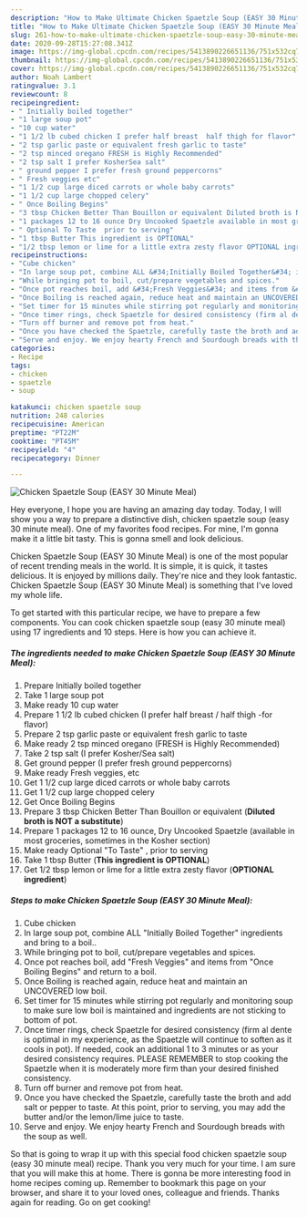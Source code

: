 ```yaml
---
description: "How to Make Ultimate Chicken Spaetzle Soup (EASY 30 Minute Meal)"
title: "How to Make Ultimate Chicken Spaetzle Soup (EASY 30 Minute Meal)"
slug: 261-how-to-make-ultimate-chicken-spaetzle-soup-easy-30-minute-meal
date: 2020-09-28T15:27:08.341Z
image: https://img-global.cpcdn.com/recipes/5413890226651136/751x532cq70/chicken-spaetzle-soup-easy-30-minute-meal-recipe-main-photo.jpg
thumbnail: https://img-global.cpcdn.com/recipes/5413890226651136/751x532cq70/chicken-spaetzle-soup-easy-30-minute-meal-recipe-main-photo.jpg
cover: https://img-global.cpcdn.com/recipes/5413890226651136/751x532cq70/chicken-spaetzle-soup-easy-30-minute-meal-recipe-main-photo.jpg
author: Noah Lambert
ratingvalue: 3.1
reviewcount: 8
recipeingredient:
- " Initially boiled together"
- "1 large soup pot"
- "10 cup water"
- "1 1/2 lb cubed chicken I prefer half breast  half thigh for flavor"
- "2 tsp garlic paste or equivalent fresh garlic to taste"
- "2 tsp minced oregano FRESH is Highly Recommended"
- "2 tsp salt I prefer KosherSea salt"
- " ground pepper I prefer fresh ground peppercorns"
- " Fresh veggies etc"
- "1 1/2 cup large diced carrots or whole baby carrots"
- "1 1/2 cup large chopped celery"
- " Once Boiling Begins"
- "3 tbsp Chicken Better Than Bouillon or equivalent Diluted broth is NOT a substitute"
- "1 packages 12 to 16 ounce Dry Uncooked Spaetzle available in most groceries sometimes in the Kosher section"
- " Optional To Taste  prior to serving"
- "1 tbsp Butter This ingredient is OPTIONAL"
- "1/2 tbsp lemon or lime for a little extra zesty flavor OPTIONAL ingredient"
recipeinstructions:
- "Cube chicken"
- "In large soup pot, combine ALL &#34;Initially Boiled Together&#34; ingredients and bring to a boil.."
- "While bringing pot to boil, cut/prepare vegetables and spices."
- "Once pot reaches boil, add &#34;Fresh Veggies&#34; and items from &#34;Once Boiling Begins&#34; and return to a boil."
- "Once Boiling is reached again, reduce heat and maintain an UNCOVERED low boil."
- "Set timer for 15 minutes while stirring pot regularly and monitoring soup to make sure low boil is maintained and ingredients are not sticking to bottom of pot."
- "Once timer rings, check Spaetzle for desired consistency (firm al dente is optimal in my experience, as the Spaetzle will continue to soften as it cools in pot). If needed, cook an additional 1 to 3 minutes or as your desired consistency requires. PLEASE REMEMBER to stop cooking the Spaetzle when it is moderately more firm than your desired finished consistency."
- "Turn off burner and remove pot from heat."
- "Once you have checked the Spaetzle, carefully taste the broth and add salt or pepper to taste. At this point, prior to serving, you may add the butter and/or the lemon/lime juice to taste."
- "Serve and enjoy. We enjoy hearty French and Sourdough breads with the soup as well."
categories:
- Recipe
tags:
- chicken
- spaetzle
- soup

katakunci: chicken spaetzle soup 
nutrition: 248 calories
recipecuisine: American
preptime: "PT22M"
cooktime: "PT45M"
recipeyield: "4"
recipecategory: Dinner

---
```



![Chicken Spaetzle Soup (EASY 30 Minute Meal)](https://img-global.cpcdn.com/recipes/5413890226651136/751x532cq70/chicken-spaetzle-soup-easy-30-minute-meal-recipe-main-photo.jpg)

Hey everyone, I hope you are having an amazing day today. Today, I will show you a way to prepare a distinctive dish, chicken spaetzle soup (easy 30 minute meal). One of my favorites food recipes. For mine, I'm gonna make it a little bit tasty. This is gonna smell and look delicious.



Chicken Spaetzle Soup (EASY 30 Minute Meal) is one of the most popular of recent trending meals in the world. It is simple, it is quick, it tastes delicious. It is enjoyed by millions daily. They're nice and they look fantastic. Chicken Spaetzle Soup (EASY 30 Minute Meal) is something that I've loved my whole life.


To get started with this particular recipe, we have to prepare a few components. You can cook chicken spaetzle soup (easy 30 minute meal) using 17 ingredients and 10 steps. Here is how you can achieve it.

<!--inarticleads1-->

##### The ingredients needed to make Chicken Spaetzle Soup (EASY 30 Minute Meal):

1. Prepare  Initially boiled together
1. Take 1 large soup pot
1. Make ready 10 cup water
1. Prepare 1 1/2 lb cubed chicken (I prefer half breast / half thigh -for flavor)
1. Prepare 2 tsp garlic paste or equivalent fresh garlic to taste
1. Make ready 2 tsp minced oregano (FRESH is Highly Recommended)
1. Take 2 tsp salt (I prefer Kosher/Sea salt)
1. Get  ground pepper (I prefer fresh ground peppercorns)
1. Make ready  Fresh veggies, etc
1. Get 1 1/2 cup large diced carrots or whole baby carrots
1. Get 1 1/2 cup large chopped celery
1. Get  Once Boiling Begins
1. Prepare 3 tbsp Chicken Better Than Bouillon or equivalent (**Diluted broth is NOT a substitute**)
1. Prepare 1 packages 12 to 16 ounce, Dry Uncooked Spaetzle (available in most groceries, sometimes in the Kosher section)
1. Make ready  Optional &#34;To Taste&#34; , prior to serving
1. Take 1 tbsp Butter (**This ingredient is OPTIONAL**)
1. Get 1/2 tbsp lemon or lime for a little extra zesty flavor (**OPTIONAL ingredient**)




<!--inarticleads2-->

##### Steps to make Chicken Spaetzle Soup (EASY 30 Minute Meal):

1. Cube chicken
1. In large soup pot, combine ALL &#34;Initially Boiled Together&#34; ingredients and bring to a boil..
1. While bringing pot to boil, cut/prepare vegetables and spices.
1. Once pot reaches boil, add &#34;Fresh Veggies&#34; and items from &#34;Once Boiling Begins&#34; and return to a boil.
1. Once Boiling is reached again, reduce heat and maintain an UNCOVERED low boil.
1. Set timer for 15 minutes while stirring pot regularly and monitoring soup to make sure low boil is maintained and ingredients are not sticking to bottom of pot.
1. Once timer rings, check Spaetzle for desired consistency (firm al dente is optimal in my experience, as the Spaetzle will continue to soften as it cools in pot). If needed, cook an additional 1 to 3 minutes or as your desired consistency requires. PLEASE REMEMBER to stop cooking the Spaetzle when it is moderately more firm than your desired finished consistency.
1. Turn off burner and remove pot from heat.
1. Once you have checked the Spaetzle, carefully taste the broth and add salt or pepper to taste. At this point, prior to serving, you may add the butter and/or the lemon/lime juice to taste.
1. Serve and enjoy. We enjoy hearty French and Sourdough breads with the soup as well.




So that is going to wrap it up with this special food chicken spaetzle soup (easy 30 minute meal) recipe. Thank you very much for your time. I am sure that you will make this at home. There is gonna be more interesting food in home recipes coming up. Remember to bookmark this page on your browser, and share it to your loved ones, colleague and friends. Thanks again for reading. Go on get cooking!
